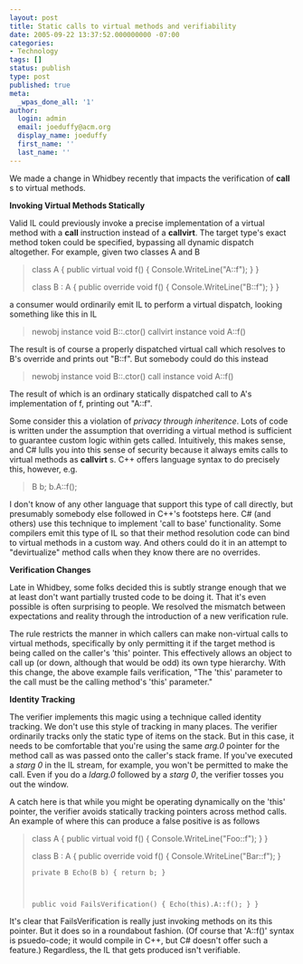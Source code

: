 ```yaml
---
layout: post
title: Static calls to virtual methods and verifiability
date: 2005-09-22 13:37:52.000000000 -07:00
categories:
- Technology
tags: []
status: publish
type: post
published: true
meta:
  _wpas_done_all: '1'
author:
  login: admin
  email: joeduffy@acm.org
  display_name: joeduffy
  first_name: ''
  last_name: ''
---
```

We made a change in Whidbey recently that impacts the verification of **call**
s to virtual methods.

**Invoking Virtual Methods Statically**

Valid IL could previously invoke a precise implementation of a virtual method
with a **call** instruction instead of a **callvirt**. The target type's exact
method token could be specified, bypassing all dynamic dispatch altogether. For
example, given two classes A and B

> class A { public virtual void f() { Console.WriteLine("A::f"); } }
>
>
>
> class B : A { public override void f() { Console.WriteLine("B::f"); } }

a consumer would ordinarily emit IL to perform a virtual dispatch, looking
something like this in IL

> newobj instance void B::.ctor() callvirt instance void A::f()

The result is of course a properly dispatched virtual call which resolves to
B's override and prints out "B::f". But somebody could do this instead

> newobj instance void B::.ctor() call instance void A::f()

The result of which is an ordinary statically dispatched call to A's
implementation of f, printing out "A::f".

Some consider this a violation of _privacy through inheritence_. Lots of code
is written under the assumption that overriding a virtual method is sufficient
to guarantee  custom logic within gets called. Intuitively, this makes sense,
and C# lulls you into this sense of security because it always emits calls to
virtual methods as **callvirt** s. C++ offers language syntax to do precisely
this, however, e.g.

> B b; b.A::f();

I don't know of any other language that support this type of call directly, but
presumably somebody else followed in C++'s footsteps here. C# (and others) use
this technique to implement 'call to base' functionality. Some compilers emit
this type of IL so that their method resolution code can bind to virtual
methods in a custom way. And others could do it in an attempt to "devirtualize"
method calls when they know there are no overrides.

**Verification Changes**

Late in Whidbey, some folks decided this is subtly strange enough that we at
least don't want partially trusted code to be doing it. That it's even possible
is often surprising to people. We resolved the mismatch between expectations
and reality through the introduction of a new verification rule.

The rule restricts the manner in which callers can make non-virtual calls to
virtual methods, specifically by only permitting it if the target method is
being called on the caller's 'this' pointer. This effectively allows an object
to call up (or down, although that would be odd) its own type hierarchy. With
this change, the above example fails verification, "The 'this' parameter to the
call must be the calling method's 'this' parameter."

**Identity Tracking**

The verifier implements this magic using a technique called identity tracking.
We don't use this style of tracking in many places. The verifier ordinarily
tracks only the static type of items on the stack. But in this case, it needs
to be comfortable that you're using the same _arg.0_ pointer for the method
call as was passed onto the caller's stack frame. If you've executed a _starg
0_ in the IL stream, for example, you won't be permitted to make the call. Even
if you do a _ldarg.0_ followed by a _starg 0_, the verifier tosses you out the
window.

A catch here is that while you might be operating dynamically on the 'this'
pointer, the verifier avoids statically tracking pointers across method calls.
An example of where this can produce a false positive is as follows

> class A { public virtual void f() { Console.WriteLine("Foo::f"); } }
>
>
>
> class B : A { public override void f() { Console.WriteLine("Bar::f"); }
>
>
>
>     private B Echo(B b) { return b; }
>
>
>
>     public void FailsVerification() { Echo(this).A::f(); } }

It's clear that FailsVerification is really just invoking methods on its this
pointer. But it does so in a roundabout fashion. (Of course that 'A::f()'
syntax is psuedo-code; it would compile in C++, but C# doesn't offer such a
feature.) Regardless, the IL that gets produced isn't verifiable.

